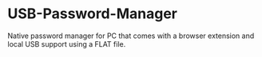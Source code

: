 # USB-Password-Manager
Native password manager for PC that comes with a browser extension and local USB support using a FLAT file.
